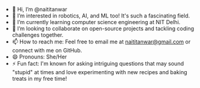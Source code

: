 - 👋 Hi, I’m @naititanwar
- 👀 I’m interested in robotics, AI, and ML too! It's such a fascinating field.
- 🌱 I’m currently learning computer science engineering at NIT Delhi.
- 💞️ I’m looking to collaborate on open-source projects and tackling coding challenges together.
- 📫 How to reach me: Feel free to email me at naititanwar@gmail.com or connect with me on GitHub.
- 😄 Pronouns: She/Her 
- ⚡ Fun fact: I'm known for asking intriguing questions that may sound "stupid" at times and love experimenting with new recipes and baking treats in my free time!

